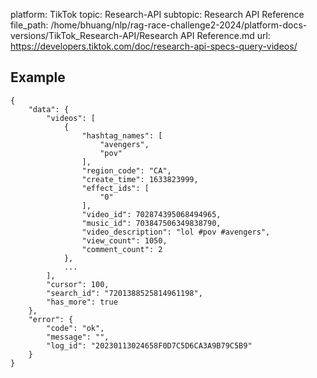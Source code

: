 platform: TikTok
topic: Research-API
subtopic: Research API Reference
file_path: /home/bhuang/nlp/rag-race-challenge2-2024/platform-docs-versions/TikTok_Research-API/Research API Reference.md
url: https://developers.tiktok.com/doc/research-api-specs-query-videos/

## Example

    {
        "data": {
            "videos": [
                {
                    "hashtag_names": [
                        "avengers",
                        "pov"
                    ],
                    "region_code": "CA",
                    "create_time": 1633823999,
                    "effect_ids": [
                        "0"
                    ],
                    "video_id": 702874395068494965,
                    "music_id": 703847506349838790,
                    "video_description": "lol #pov #avengers",
                    "view_count": 1050,
                    "comment_count": 2
                },
                ...
            ],
            "cursor": 100,
            "search_id": "7201388525814961198",
            "has_more": true
        },
        "error": {
            "code": "ok",
            "message": "",
            "log_id": "20230113024658F0D7C5D6CA3A9B79C5B9"
        }
    }